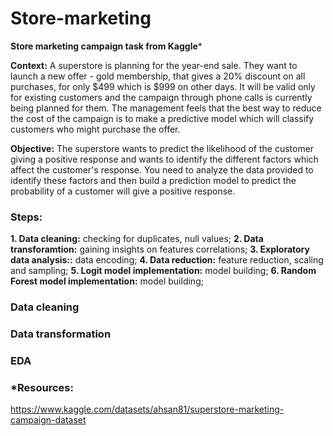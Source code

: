 # Store-marketing
**Store marketing campaign task from Kaggle***

  **Context:** A superstore is planning for the year-end sale. They want to launch a new offer - gold membership, that gives a 20% discount on all purchases, for only $499 which is $999 on other days. It will be valid only for existing customers and the campaign through phone calls is currently being planned for them. The management feels that the best way to reduce the cost of the campaign is to make a predictive model which will classify customers who might purchase the offer.

  **Objective:** The superstore wants to predict the likelihood of the customer giving a positive response and wants to identify the different factors which affect the customer's response. You need to analyze the data provided to identify these factors and then build a prediction model to predict the probability of a customer will give a positive response.

### Steps:
**1. Data cleaning:** checking for duplicates, null values;
**2. Data transforamtion:** gaining insights on features correlations;
**3. Exploratory data analysis::** data encoding;
**4. Data reduction:** feature reduction, scaling and sampling;
**5. Logit model implementation:** model building;
**6. Random Forest model implementation:** model building;

### Data cleaning



### Data transformation



### EDA



### *Resources:
https://www.kaggle.com/datasets/ahsan81/superstore-marketing-campaign-dataset
